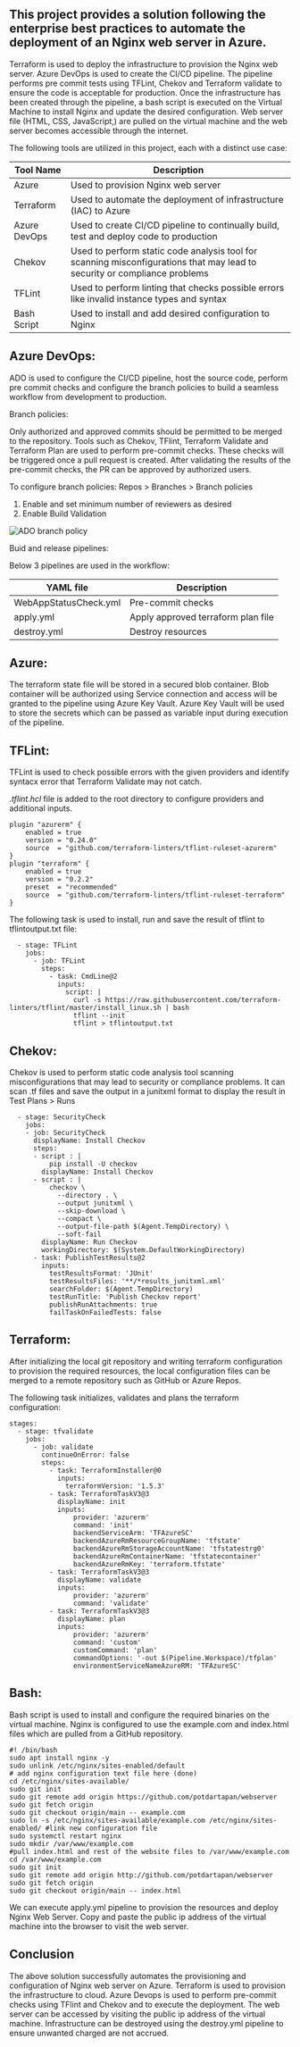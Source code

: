 ## This project provides a solution following the enterprise best practices to automate the deployment of an Nginx web server in Azure. 

Terraform is used to deploy the infrastructure to provision the Nginx web server. Azure DevOps is used to create the CI/CD pipeline. The pipeline performs pre commit tests using TFLint, Chekov and Terraform validate to ensure the code is acceptable for production. Once the infrastructure has been created through the pipeline, a bash script is executed on the Virtual Machine to install Nginx and update the desired configuration. Web server file (HTML, CSS, JavaScript,) are pulled on the virtual machine and the web server becomes accessible through the internet.


The following tools are utilized in this project, each with a distinct use case:

|  Tool Name   |  Description  |
| -----------  | ---------------------------------------------  | 
| Azure        | Used to provision Nginx web server |
| Terraform    | Used to automate the deployment of infrastructure (IAC) to Azure |
| Azure DevOps | Used to create CI/CD pipeline to continually build, test and deploy code to production |
| Chekov       | Used to perform static code analysis tool for scanning misconfigurations that may lead to security or compliance problems |
| TFLint       | Used to perform linting that checks possible errors like invalid instance types and syntax |
| Bash Script  | Used to install and add desired configuration to Nginx |


## Azure DevOps:

ADO is used to configure the CI/CD pipeline, host the source code, perform pre commit checks and configure the branch policies to build a seamless workflow from development to production.

Branch policies: 

Only authorized and approved commits should be permitted to be merged to the repository. Tools such as Chekov, TFlint, Terraform Validate and Terraform Plan are used to perform pre-commit checks. These checks will be triggered once a pull request is created. After validating the results of the pre-commit checks, the PR can be approved by authorized users. 

To configure branch policies: Repos > Branches > Branch policies

1) Enable and set minimum number of reviewers as desired
2) Enable Build Validation

![ADO branch policy](https://imgur.com/a/vxrP9WA)

Buid and release pipelines: 

Below 3 pipelines are used in the workflow: 

| YAML file | Description |
| ----------| ---------- |
| WebAppStatusCheck.yml| Pre-commit checks |
| apply.yml | Apply approved terraform plan file |
| destroy.yml | Destroy resources |

## Azure: 

The terraform state file will be stored in a secured blob container. Blob container will be authorized using Service connection and access will be granted to the pipeline using Azure Key Vault. Azure Key Vault will be used to store the secrets which can be passed as variable input during execution of the pipeline.

## TFLint:

TFLint is used to check possible errors with the given providers and identify syntacx error that Terraform Validate may not catch. 

*.tflint.hcl* file is added to the root directory to configure providers and additional inputs. 

```
plugin "azurerm" {
    enabled = true
    version = "0.24.0"
    source  = "github.com/terraform-linters/tflint-ruleset-azurerm"
}
plugin "terraform" {
    enabled = true
    version = "0.2.2"
    preset  = "recommended"
    source  = "github.com/terraform-linters/tflint-ruleset-terraform"
}
```
The following task is used to install, run and save the result of tflint to tflintoutput.txt file: 

```
  - stage: TFLint
    jobs:
      - job: TFLint
        steps:
          - task: CmdLine@2
            inputs:
              script: |
                curl -s https://raw.githubusercontent.com/terraform-linters/tflint/master/install_linux.sh | bash
                tflint --init
                tflint > tflintoutput.txt
```

## Chekov:

Chekov is used to perform static code analysis tool scanning misconfigurations that may lead to security or compliance problems. It can scan .tf files and save the output in a junitxml format to display the result in Test Plans > Runs 

```
  - stage: SecurityCheck
    jobs:
    - job: SecurityCheck
      displayName: Install Checkov
      steps: 
      - script : |
          pip install -U checkov
        displayName: Install Checkov
      - script : |
          checkov \
            --directory . \
            --output junitxml \
            --skip-download \
            --compact \
            --output-file-path $(Agent.TempDirectory) \
            --soft-fail
        displayName: Run Checkov
        workingDirectory: $(System.DefaultWorkingDirectory)
      - task: PublishTestResults@2
        inputs:
          testResultsFormat: 'JUnit'
          testResultsFiles: '**/*results_junitxml.xml'
          searchFolder: $(Agent.TempDirectory)
          testRunTitle: 'Publish Checkov report'
          publishRunAttachments: true 
          failTaskOnFailedTests: false
```



## Terraform:

After initializing the local git repository and writing terraform configuration to provision the required resources, the local configuration files can be merged to a remote repository such as GitHub or Azure Repos. 

The following task initializes, validates and plans the terraform configuration:

```
stages:
  - stage: tfvalidate
    jobs:
      - job: validate
        continueOnError: false 
        steps:
          - task: TerraformInstaller@0
            inputs:
              terraformVersion: '1.5.3'
          - task: TerraformTaskV3@3
            displayName: init
            inputs:
                provider: 'azurerm'
                command: 'init'
                backendServiceArm: 'TFAzureSC'
                backendAzureRmResourceGroupName: 'tfstate'
                backendAzureRmStorageAccountName: 'tfstatestrg0'
                backendAzureRmContainerName: 'tfstatecontainer'
                backendAzureRmKey: 'terraform.tfstate'
          - task: TerraformTaskV3@3
            displayName: validate
            inputs:
                provider: 'azurerm'
                command: 'validate'
          - task: TerraformTaskV3@3
            displayName: plan
            inputs:
                provider: 'azurerm'
                command: 'custom'
                customCommand: 'plan'
                commandOptions: '-out $(Pipeline.Workspace)/tfplan'
                environmentServiceNameAzureRM: 'TFAzureSC'
```
## Bash:

Bash script is used to install and configure the required binaries on the virtual machine. Nginx is configured to use the example.com and index.html files which are pulled from a GitHub repository. 

```
#! /bin/bash
sudo apt install nginx -y
sudo unlink /etc/nginx/sites-enabled/default
# add nginx configuration text file here (done)
cd /etc/nginx/sites-available/
sudo git init
sudo git remote add origin https://github.com/potdartapan/webserver
sudo git fetch origin
sudo git checkout origin/main -- example.com
sudo ln -s /etc/nginx/sites-available/example.com /etc/nginx/sites-enabled/ #link new configuration file
sudo systemctl restart nginx
sudo mkdir /var/www/example.com
#pull index.html and rest of the website files to /var/www/example.com
cd /var/www/example.com
sudo git init
sudo git remote add origin http://github.com/potdartapan/webserver
sudo git fetch origin
sudo git checkout origin/main -- index.html
```

We can execute apply.yml pipeline to provision the resources and deploy Nginx Web Server. Copy and paste the public ip address of the virtual machine into the browser to visit the web server. 

## Conclusion

The above solution successfully automates the provisioning and configuration of Nginx web server on Azure. Terraform is used to provision the infrastructure to cloud. Azure Devops is used to perform pre-commit checks using TFlint and Chekov and to execute the deployment. The web server can be accessed by visiting the public ip address of the virtual machine. Infrastructure can be destroyed using the destroy.yml pipeline to ensure unwanted charged are not accrued.    

